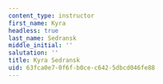 ```yaml
---
content_type: instructor
first_name: Kyra
headless: true
last_name: Sedransk
middle_initial: ''
salutation: ''
title: Kyra Sedransk
uid: 63fca0e7-0f6f-b0ce-c642-5dbcd046fe88
---
```

